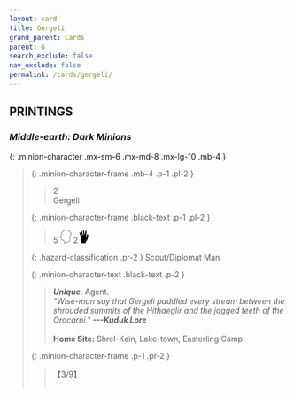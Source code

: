 ```yaml
---
layout: card
title: Gergeli
grand_parent: Cards
parent: G
search_exclude: false
nav_exclude: false
permalink: /cards/gergeli/
---
```


## PRINTINGS


### _Middle-earth: Dark Minions_

{: .minion-character .mx-sm-6 .mx-md-8 .mx-lg-10 .mb-4 }
> {: .minion-character-frame .mb-4 .p-1 .pl-2 }
> > <div class="hazard-mp">2</div>
> > <div class="card-name">Gergeli</div>
>
> {: .minion-character-frame .black-text .p-1 .pl-2 }
> > 5 ![](/assets/images/mind.svg) 2![](/assets/images/di.svg)
>
> {: .hazard-classification .pr-2 }
> Scout/Diplomat Man
>
> {: .minion-character-text .black-text .p-2 }
> > _**Unique.**_ Agent. <br>_"Wise-man say that Gergeli paddled every stream between the shrouded summits of the Hithaeglir and the jagged teeth of the Orocarni."_ ***---&#65279;Kuduk Lore***  <br><br>**Home Site:** Shrel-Kain, Lake-town, Easterling Camp  
>
> {: .minion-character-frame .p-1 .pr-2 }
> > <div class="card-shield">【3/9】</div>
> > <div class="card-corruption-white">&nbsp;</div>
